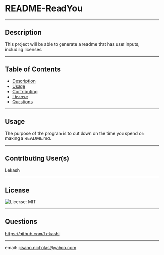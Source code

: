 # README-ReadYou
***
## Description
This project will be able to generate a readme that has user inputs, including licenses.
***
## Table of Contents
- [Description](#description)
- [Usage](#usage)
- [Contributing](#contributing)
- [License](#license)
- [Questions](#questions)
***
## Usage
The purpose of the program is to cut down on the time you spend on making a README.md.
***
## Contributing User(s)
Lekashi
***
## License
![License: MIT](https://img.shields.io/badge/License-MIT-yellow.svg)
***
## Questions
https://github.com/Lekashi
***
email: pisano.nicholas@yahoo.com